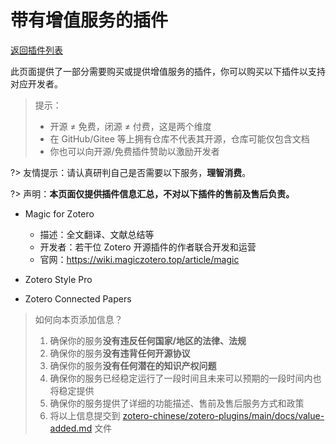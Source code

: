# 带有增值服务的插件

[返回插件列表](./README.md)

此页面提供了一部分需要购买或提供增值服务的插件，你可以购买以下插件以支持对应开发者。

> 提示：
>
> - 开源 ≠ 免费，闭源 ≠ 付费，这是两个维度
> - 在 GitHub/Gitee 等上拥有仓库不代表其开源，仓库可能仅包含文档
> - 你也可以向开源/免费插件赞助以激励开发者

?> 友情提示：请认真研判自己是否需要以下服务，**理智消费**。

?> 声明：**本页面仅提供插件信息汇总，不对以下插件的售前及售后负责。**

- Magic for Zotero
  - 描述：全文翻译、文献总结等
  - 开发者：若干位 Zotero 开源插件的作者联合开发和运营
  - 官网：<https://wiki.magiczotero.top/article/magic>

- Zotero Style Pro
- Zotero Connected Papers

> 如何向本页添加信息？
>
> 1. 确保你的服务**没有违反任何国家/地区的法律、法规**
> 2. 确保你的服务**没有违背任何开源协议**
> 3. 确保你的服务**没有任何潜在的知识产权问题**
> 4. 确保你的服务已经稳定运行了一段时间且未来可以预期的一段时间内也将稳定提供
> 5. 确保你的服务提供了详细的功能描述、售前及售后服务方式和政策
> 6. 将以上信息提交到 [zotero-chinese/zotero-plugins/main/docs/value-added.md](https://github.com/zotero-chinese/zotero-plugins/tree/main/docs/value-added.md) 文件
